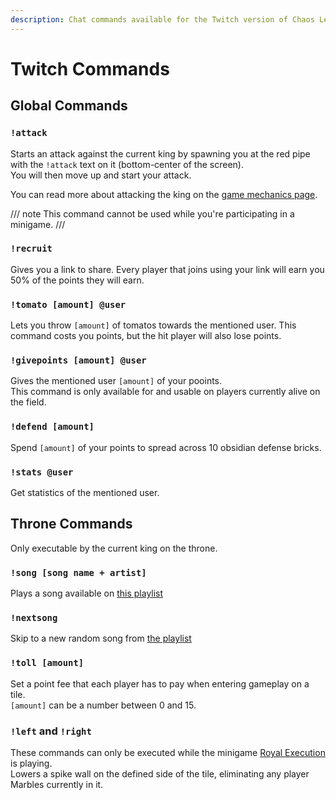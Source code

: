 ```yaml
---
description: Chat commands available for the Twitch version of Chaos League.
---
```


# Twitch Commands

## Global Commands

### `!attack`

Starts an attack against the current king by spawning you at the red pipe with the `!attack` text on it (bottom-center of the screen).  
You will then move up and start your attack.

You can read more about attacking the king on the [game mechanics page](../mechanics/index.md).

/// note
This command cannot be used while you're participating in a minigame.
///

### `!recruit`

Gives you a link to share. Every player that joins using your link will earn you 50% of the points they will earn.

### `!tomato [amount] @user`

Lets you throw `[amount]` of tomatos towards the mentioned user. This command costs you points, but the hit player will also lose points.

### `!givepoints [amount] @user`

Gives the mentioned user `[amount]` of your pooints.  
This command is only available for and usable on players currently alive on the field.

### `!defend [amount]`

Spend `[amount]` of your points to spread across 10 obsidian defense bricks.

### `!stats @user`

Get statistics of the mentioned user.

## Throne Commands

Only executable by the current king on the throne.

### `!song [song name + artist]`

Plays a song available on [this playlist][song-playlist]

### `!nextsong`

Skip to a new random song from [the playlist][song-playlist]

### `!toll [amount]`

Set a point fee that each player has to pay when entering gameplay on a tile.  
`[amount]` can be a number between 0 and 15.

### `!left` and `!right`

These commands can only be executed while the minigame [Royal Execution](../twitch-minigames/epic/royal-execution.md) is playing.  
Lowers a spike wall on the defined side of the tile, eliminating any player Marbles currently in it.

[song-playlist]: https://open.spotify.com/playlist/5gdz9X9y9hpBOCjYo6TI31
